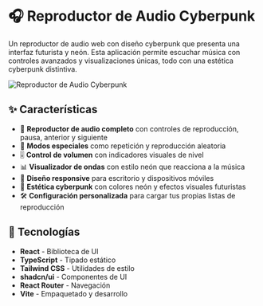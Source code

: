 # 🎧 Reproductor de Audio Cyberpunk

Un reproductor de audio web con diseño cyberpunk que presenta una interfaz futurista y neón. Esta aplicación permite escuchar música con controles avanzados y visualizaciones únicas, todo con una estética cyberpunk distintiva.

![Reproductor de Audio Cyberpunk](https://images.unsplash.com/photo-1614149162883-504ce4d13909?w=800&h=400&fit=crop)

## ✨ Características

- 🎵 **Reproductor de audio completo** con controles de reproducción, pausa, anterior y siguiente
- 🔄 **Modos especiales** como repetición y reproducción aleatoria
- 🎚️ **Control de volumen** con indicadores visuales de nivel
- 📊 **Visualizador de ondas** con estilo neón que reacciona a la música
- 📱 **Diseño responsive** para escritorio y dispositivos móviles
- 🎨 **Estética cyberpunk** con colores neón y efectos visuales futuristas
- 🛠️ **Configuración personalizada** para cargar tus propias listas de reproducción

## 🚀 Tecnologías

- **React** - Biblioteca de UI
- **TypeScript** - Tipado estático
- **Tailwind CSS** - Utilidades de estilo
- **shadcn/ui** - Componentes de UI
- **React Router** - Navegación
- **Vite** - Empaquetado y desarrollo

